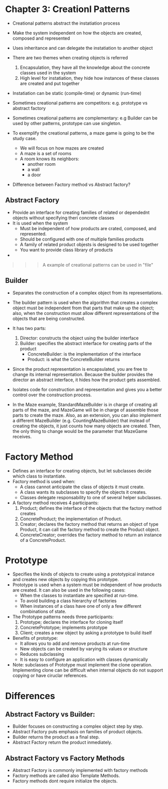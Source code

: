 Chapter 3: Creationl Patterns
=============================
- Creational patterns abstract the instatiation process
- Make the system independent on how the objects are created, composed and represented
- Uses inheritance and can delegate the instatiation to another object
- There are two themes when creating objects is referred
    1. Encapsulation, they have all the knowledge about the concrete classes used in the system
    2. High level for instatiation, they hide how instances of these classes are created and put together
- Instatiation can be static (compile-time) or dynamic (run-time)
- Sometimes creational patterns are competitors: e.g. prototype vs abstract factory
- Sometimes creational patterns are complementary: e.g Builder can be used by other patterns, prototype can use singleton.
- To exemplify the creational patterns, a maze game is going to be the study case. 
    - We will focus on how mazes are created
    - A maze is a set of rooms
    - A room knows its neighbors: 
        - another room
        - a wall
        - a door

- Difference between Factory method vs Abstract factory?

Abstract Factory
----------------
- Provide an interface for creating families of related or dependednt objects without specifying theri concrete classes
- It is used when the system 
    - Must be independent of how products are crated, composed, and represented.
    - Should be configured with one of multiple families products
    - A family of related product objests is designed to be used together
    - You want to provide  class library of products
- 

>>> A example of creational patterns can be used in "file"

Builder
-------
- Separates the construction of a complex object from its representations.
- The builder pattern is used when the algorithm that creates a complex object must be independent from that parts that make up the object; also, when the construction must allow different representations of the objects that are being constructed.
- It has two parts:
	1) Director: constructs the object using the builder interface
	2) Builder: specifies the abstract interface for creating parts of the product
		- ConcreteBuilder: is the implementation of the interface
		- Product: is what the ConcreteBuilder returns

- Since the product representation is encapsulated, you are free to change its internal representation. Because the builder provides the director an abstract interface, it hides how the product gets assembled.
- Isolates code for construction and representation and gives you a better control over the construction process.
- In the Maze example, StandardMazeBuilder is in charge of creating all parts of the maze, and MazeGame will be in charge of assemble those parts to create the maze. Also, as an extension, you can also implement a different MazeBuilder (e.g. CountingMazeBuilder) that instead of creating the objects, it just counts how many objects are created. Then, the only thing to change would be the parameter that MazeGame receives.

Factory Method
==============
- Defines an interface for creating objects, but let subclasses decide which class to instantiate.
- Factory method is used when:
    - A class cannot anticipate the class of objects it must create.
    - A class wants its subclasses to specify the objects it creates.
    - Classes delegate responsability to one of several helper subclasses.
- A factory method receives 4 participants:
    1) Product; defines the interface of the objects that the factory method creates
    2) ConcreteProduct; the implementation of Product.
    3) Creator; declares the factory method that returns an object of type Product, it can call the factory method to create the Product object.
    4) ConcreteCreator; overrides the factory method to return an instance of a ConcreteProduct.

Prototype
=========
- Specifies the kinds of objects to create using a prototypical instance and creates new objects by copying this prototype.
- Prototype is used when a system must be independent of how products are created. It can also be used in the following cases:
    - When the classes to instantiate are specified at run-time.
    - To avoid building a class hierarchy of factories
    - When instances of a class have one of only a few different combinations of state.
- The Prototype patterns needs three participants:
    1. Prototype; declares the interface for cloning itself
    2. ConcretePrototype; implements prototype
    3. Client; creates a new object by asking a prototype to build itself
- Benefits of prototype:
    - It allows you to add and remove products at run-time
    - New objects can be created by varying its values or structure
    - Reduces subclassing
    - It is easy to configure an application with classes dynamically
- Note: subclasses of Prototype must implement the clone operation. Implementing clone can be difficult when internal objects do not support copying or have ciruclar references.



Differences
===========
Abstract Factory vs Builder:
----------------------------
- Builder focuses on constructing a complex object step by step.
- Abstract Factory puts emphasis on families of product objects.
- Builder returns the product as a final step.
- Abstract Factory return the product inmediately.

Abstract Factory vs Factory Methods
-----------------------------------
- Abstract Factory is commonly implemented with factory methods
- Factory methods are called also Template Methods.
- Factory methods dont require initialize the objects.


